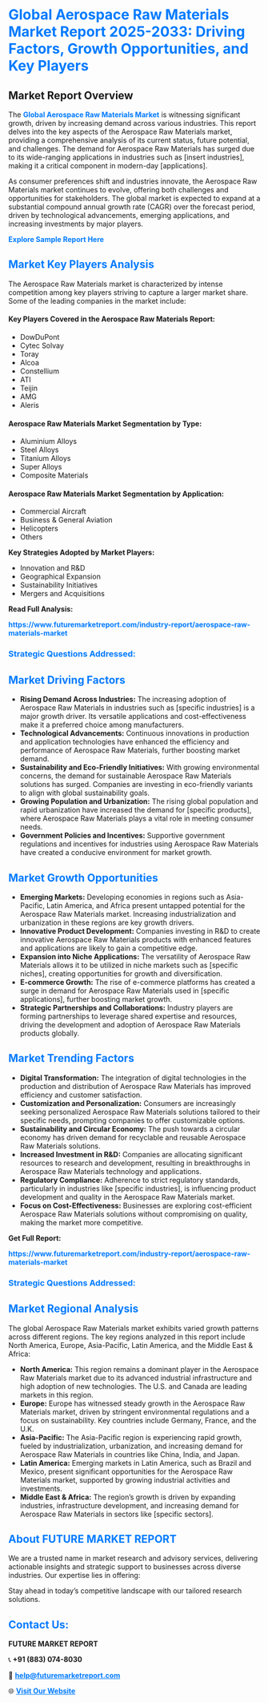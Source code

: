 <h1 style="color: #007BFF;">Global Aerospace Raw Materials Market Report 2025-2033: Driving Factors, Growth Opportunities, and Key Players</h1>

<section id="overview">
<h2>Market Report Overview</h2>
<p>The <a href="https://www.futuremarketreport.com/industry-report/aerospace-raw-materials-market" style="color: #007BFF; text-decoration: none;"><strong>Global Aerospace Raw Materials Market</strong></a> is witnessing significant growth, driven by increasing demand across various industries. This report delves into the key aspects of the Aerospace Raw Materials market, providing a comprehensive analysis of its current status, future potential, and challenges. The demand for Aerospace Raw Materials has surged due to its wide-ranging applications in industries such as [insert industries], making it a critical component in modern-day [applications].</p>
<p>As consumer preferences shift and industries innovate, the Aerospace Raw Materials market continues to evolve, offering both challenges and opportunities for stakeholders. The global market is expected to expand at a substantial compound annual growth rate (CAGR) over the forecast period, driven by technological advancements, emerging applications, and increasing investments by major players.</p>
</section>

<section id="overview">
<p><a href="https://www.futuremarketreport.com/request-sample/reportId=50757" style="color: #007BFF; text-decoration: none;"><strong>Explore Sample Report Here</strong></a></p>
</section>

<section id="key-players">
<h2 style="color: #007BFF;">Market Key Players Analysis</h2>
<p>The Aerospace Raw Materials market is characterized by intense competition among key players striving to capture a larger market share. Some of the leading companies in the market include:</p>
<h4>Key Players Covered in the Aerospace Raw Materials Report:</h4>
<ul><li>DowDuPont</li><li>Cytec Solvay</li><li>Toray</li><li>Alcoa</li><li>Constellium</li><li>ATI</li><li>Teijin</li><li>AMG</li><li>Aleris</li></ul>
<h4>Aerospace Raw Materials Market Segmentation by Type:</h4>
<ul><li>Aluminium Alloys</li><li>Steel Alloys</li><li>Titanium Alloys</li><li>Super Alloys</li><li>Composite Materials</li></ul>

<h4>Aerospace Raw Materials Market Segmentation by Application:</h4>
<ul><li>Commercial Aircraft</li><li>Business &amp; General Aviation</li><li>Helicopters</li><li>Others</li></ul>
<p><strong>Key Strategies Adopted by Market Players:</strong></p>
<ul>
<li>Innovation and R&D</li>
<li>Geographical Expansion</li>
<li>Sustainability Initiatives</li>
<li>Mergers and Acquisitions</li>
</ul>
</section>

<section>
<p><strong>Read Full Analysis: </strong></p><a href="https://www.futuremarketreport.com/industry-report/aerospace-raw-materials-market" style="color: #007BFF; text-decoration: none;"><strong>https://www.futuremarketreport.com/industry-report/aerospace-raw-materials-market</strong></a>
<h3 style="color: #007BFF;">Strategic Questions Addressed:</h3>
</section>

<section id="driving-factors">
<h2 style="color: #007BFF;">Market Driving Factors</h2>
<ul>
<li><strong>Rising Demand Across Industries:</strong> The increasing adoption of Aerospace Raw Materials in industries such as [specific industries] is a major growth driver. Its versatile applications and cost-effectiveness make it a preferred choice among manufacturers.</li>
<li><strong>Technological Advancements:</strong> Continuous innovations in production and application technologies have enhanced the efficiency and performance of Aerospace Raw Materials, further boosting market demand.</li>
<li><strong>Sustainability and Eco-Friendly Initiatives:</strong> With growing environmental concerns, the demand for sustainable Aerospace Raw Materials solutions has surged. Companies are investing in eco-friendly variants to align with global sustainability goals.</li>
<li><strong>Growing Population and Urbanization:</strong> The rising global population and rapid urbanization have increased the demand for [specific products], where Aerospace Raw Materials plays a vital role in meeting consumer needs.</li>
<li><strong>Government Policies and Incentives:</strong> Supportive government regulations and incentives for industries using Aerospace Raw Materials have created a conducive environment for market growth.</li>
</ul>
</section>

<section id="growth-opportunities">
<h2 style="color: #007BFF;">Market Growth Opportunities</h2>
<ul>
<li><strong>Emerging Markets:</strong> Developing economies in regions such as Asia-Pacific, Latin America, and Africa present untapped potential for the Aerospace Raw Materials market. Increasing industrialization and urbanization in these regions are key growth drivers.</li>
<li><strong>Innovative Product Development:</strong> Companies investing in R&D to create innovative Aerospace Raw Materials products with enhanced features and applications are likely to gain a competitive edge.</li>
<li><strong>Expansion into Niche Applications:</strong> The versatility of Aerospace Raw Materials allows it to be utilized in niche markets such as [specific niches], creating opportunities for growth and diversification.</li>
<li><strong>E-commerce Growth:</strong> The rise of e-commerce platforms has created a surge in demand for Aerospace Raw Materials used in [specific applications], further boosting market growth.</li>
<li><strong>Strategic Partnerships and Collaborations:</strong> Industry players are forming partnerships to leverage shared expertise and resources, driving the development and adoption of Aerospace Raw Materials products globally.</li>
</ul>
</section>

<section id="trending-factors">
<h2 style="color: #007BFF;">Market Trending Factors</h2>
<ul>
<li><strong>Digital Transformation:</strong> The integration of digital technologies in the production and distribution of Aerospace Raw Materials has improved efficiency and customer satisfaction.</li>
<li><strong>Customization and Personalization:</strong> Consumers are increasingly seeking personalized Aerospace Raw Materials solutions tailored to their specific needs, prompting companies to offer customizable options.</li>
<li><strong>Sustainability and Circular Economy:</strong> The push towards a circular economy has driven demand for recyclable and reusable Aerospace Raw Materials solutions.</li>
<li><strong>Increased Investment in R&D:</strong> Companies are allocating significant resources to research and development, resulting in breakthroughs in Aerospace Raw Materials technology and applications.</li>
<li><strong>Regulatory Compliance:</strong> Adherence to strict regulatory standards, particularly in industries like [specific industries], is influencing product development and quality in the Aerospace Raw Materials market.</li>
<li><strong>Focus on Cost-Effectiveness:</strong> Businesses are exploring cost-efficient Aerospace Raw Materials solutions without compromising on quality, making the market more competitive.</li>
</ul>
</section>

<section>
<p><strong>Get Full Report: </strong></p><a href="https://www.futuremarketreport.com/industry-report/aerospace-raw-materials-market" style="color: #007BFF; text-decoration: none;"><strong>https://www.futuremarketreport.com/industry-report/aerospace-raw-materials-market</strong></a>
<h3 style="color: #007BFF;">Strategic Questions Addressed:</h3>
</section>


<section id="regional-analysis">
<h2 style="color: #007BFF;">Market Regional Analysis</h2>
<p>The global Aerospace Raw Materials market exhibits varied growth patterns across different regions. The key regions analyzed in this report include North America, Europe, Asia-Pacific, Latin America, and the Middle East & Africa:</p>
<ul>
<li><strong>North America:</strong> This region remains a dominant player in the Aerospace Raw Materials market due to its advanced industrial infrastructure and high adoption of new technologies. The U.S. and Canada are leading markets in this region.</li>
<li><strong>Europe:</strong> Europe has witnessed steady growth in the Aerospace Raw Materials market, driven by stringent environmental regulations and a focus on sustainability. Key countries include Germany, France, and the U.K.</li>
<li><strong>Asia-Pacific:</strong> The Asia-Pacific region is experiencing rapid growth, fueled by industrialization, urbanization, and increasing demand for Aerospace Raw Materials in countries like China, India, and Japan.</li>
<li><strong>Latin America:</strong> Emerging markets in Latin America, such as Brazil and Mexico, present significant opportunities for the Aerospace Raw Materials market, supported by growing industrial activities and investments.</li>
<li><strong>Middle East & Africa:</strong> The region’s growth is driven by expanding industries, infrastructure development, and increasing demand for Aerospace Raw Materials in sectors like [specific sectors].</li>
</ul>
</section>

<footer>
<h2 style="color: #007BFF;">About FUTURE MARKET REPORT</h2>
<p>We are a trusted name in market research and advisory services, delivering actionable insights and strategic support to businesses across diverse industries. Our expertise lies in offering:</p>

<p>Stay ahead in today’s competitive landscape with our tailored research solutions.</p>

<h2 style="color: #007BFF;">Contact Us:</h2>
<p><strong>FUTURE MARKET REPORT</strong></p>
<p>📞 <strong>+91 (883) 074-8030</strong></p>
<p>📧 <strong><a href="mailto:help@futuremarketreport.com" style="color: #007BFF;">help@futuremarketreport.com</a></strong></p>
<p>🌐 <strong><a href="https://www.futuremarketreport.com/" style="color: #007BFF;">Visit Our Website</a></strong></p>
</footer>